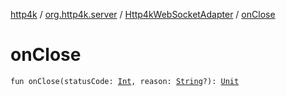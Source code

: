 [http4k](../../index.md) / [org.http4k.server](../index.md) / [Http4kWebSocketAdapter](index.md) / [onClose](./on-close.md)

# onClose

`fun onClose(statusCode: `[`Int`](https://kotlinlang.org/api/latest/jvm/stdlib/kotlin/-int/index.html)`, reason: `[`String`](https://kotlinlang.org/api/latest/jvm/stdlib/kotlin/-string/index.html)`?): `[`Unit`](https://kotlinlang.org/api/latest/jvm/stdlib/kotlin/-unit/index.html)